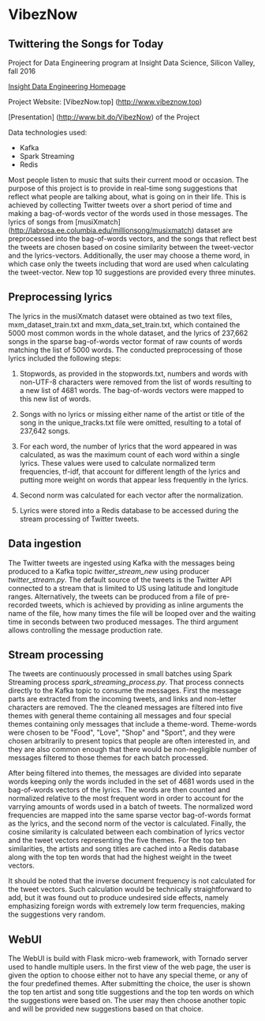 # **VibezNow**

## **Twittering the Songs for Today**

Project for Data Engineering program at Insight Data Science, Silicon Valley, fall 2016

[Insight Data Engineering Homepage](http://www.insightdataengineering.com)

Project Website: [VibezNow.top] (http://www.vibeznow.top)

[Presentation] (http://www.bit.do/VibezNow) of the Project

Data technologies used:
- Kafka
- Spark Streaming
- Redis

Most people listen to music that suits their current mood or occasion. The purpose of this project is to provide in real-time song suggestions that reflect what people are talking about, what is going on in their life. This is achieved by collecting Twitter tweets over a short period of time and making a bag-of-words vector of the words used in those messages. The lyrics of songs from [musiXmatch] (http://labrosa.ee.columbia.edu/millionsong/musixmatch) dataset are preprocessed into the bag-of-words vectors, and the songs that reflect best the tweets are chosen based on cosine similarity between the tweet-vector and the lyrics-vectors. Additionally, the user may choose a theme word, in which case only the tweets including that word are used when calculating the tweet-vector. New top 10 suggestions are provided every three minutes.

## **Preprocessing lyrics**

The lyrics in the musiXmatch dataset were obtained as two text files, mxm_dataset_train.txt and mxm_data_set_train.txt, which contained the 5000 most common words in the whole dataset, and the lyrics of 237,662 songs in the sparse bag-of-words vector format of raw counts of words matching the list of 5000 words. The conducted preprocessing of those lyrics included the following steps:

1. Stopwords, as provided in the stopwords.txt, numbers and words with non-UTF-8 characters were removed from the list of words resulting to a new list of 4681 words. The bag-of-words vectors were mapped to this new list of words.

2. Songs with no lyrics or missing either name of the artist or title of the song in the unique_tracks.txt file were omitted, resulting to a total of 237,642 songs.

3. For each word, the number of lyrics that the word appeared in was calculated, as was the maximum count of each word within a single lyrics. These values were used to calculate normalized term frequencies, tf-idf, that account for different length of the lyrics and putting more weight on words that appear less frequently in the lyrics. 

4. Second norm was calculated for each vector after the normalization.

5. Lyrics were stored into a Redis database to be accessed during the stream processing of Twitter tweets.

## **Data ingestion**

The Twitter tweets are ingested using Kafka with the messages being produced to a Kafka topic *twitter_stream_new* using producer *twitter_stream.py*. The default source of the tweets is the Twitter API connected to a stream that is limited to US using latitude and longitude ranges. Alternatively, the tweets can be produced from a file of pre-recorded tweets, which is achieved by providing as inline arguments the name of the file, how many times the file will be looped over and the waiting time in seconds between two produced messages. The third argument allows controlling the message production rate. 

## **Stream processing**

The tweets are continuously processed in small batches using Spark Streaming process *spark_streaming_process.py*. That process connects directly to the Kafka topic to consume the messages. First the message parts are extracted from the incoming tweets, and links and non-letter characters are removed. The the cleaned messages are filtered into five themes with general theme containing all messages and four special themes containing only messages that include a theme-word. Theme-words were chosen to be "Food", "Love", "Shop" and "Sport", and they were chosen arbitrarily to present topics that people are often interested in, and they are also common enough that there would be non-negligible number of messages filtered to those themes for each batch processed.

After being filtered into themes, the messages are divided into separate words keeping only the words included in the set of 4681 words used in the bag-of-words vectors of the lyrics. The words are then counted and normalized relative to the most frequent word in order to account for the varrying amounts of words used in a batch of tweets. The normalized word frequencies are mapped into the same sparse vector bag-of-words format as the lyrics, and the second norm of the vector is calculated. Finally, the cosine similarity is calculated between each combination of lyrics vector and the tweet vectors representing the five themes. For the top ten similarities, the artists and song titles are cached into a Redis database along with the top ten words that had the highest weight in the tweet vectors.

It should be noted that the inverse document frequency is not calculated for the tweet vectors. Such calculation would be technically straightforward to add, but it was found out to produce undesired side effects, namely emphasizing foreign words with extremely low term frequencies, making the suggestions very random.

## **WebUI**

The WebUI is build with Flask micro-web framework, with Tornado server used to handle multiple users. In the first view of the web page, the user is given the option to choose either not to have any special theme, or any of the four predefined themes. After submitting the choice, the user is shown the top ten artist and song title suggestions and the top ten words on which the suggestions were based on. The user may then choose another topic and will be provided new suggestions based on that choice.
